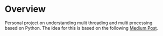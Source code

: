 # Overview

Personal project on understanding mulit threading and multi processing based on Python. 
The idea for this is based on the following [Medium Post](https://towardsdatascience.com/multithreading-multiprocessing-python-180d0975ab29).
